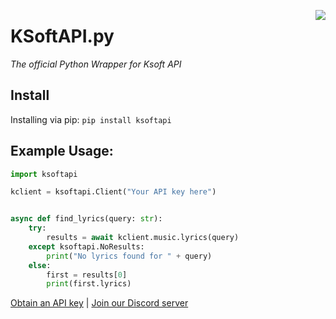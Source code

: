 [<img align="right" src="https://cdn.ksoft.si/images/ksoft-logo-text.png">](https://ksoft.si/)

# KSoftAPI.py
*The official Python Wrapper for Ksoft API*

## Install
Installing via pip: `pip install ksoftapi`

## Example Usage:
```python
import ksoftapi

kclient = ksoftapi.Client("Your API key here")


async def find_lyrics(query: str):
    try:
        results = await kclient.music.lyrics(query)
    except ksoftapi.NoResults:
        print("No lyrics found for " + query)
    else:
        first = results[0]
        print(first.lyrics)
```

[Obtain an API key](https://api.ksoft.si/) | [Join our Discord server](https://discord.gg/7bqdQd4)
